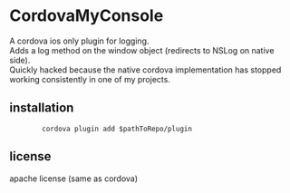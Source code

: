 # CordovaMyConsole

A cordova ios only plugin for logging.  
Adds a log method on the window object (redirects to NSLog on native side).  
Quickly hacked because the native cordova implementation has stopped working consistently in one of my projects.

## installation

			cordova plugin add $pathToRepo/plugin

## license

apache license (same as cordova)
